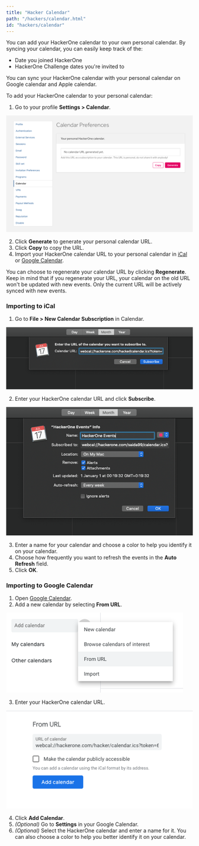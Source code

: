 ```yaml
---
title: "Hacker Calendar"
path: "/hackers/calendar.html"
id: "hackers/calendar"
---
```


You can add your HackerOne calendar to your own personal calendar. By syncing your calendar, you can easily keep track of the:
* Date you joined HackerOne
* HackerOne Challenge dates you're invited to

You can sync your HackerOne calendar with your personal calendar on Google calendar and Apple calendar.

To add your HackerOne calendar to your personal calendar:
1. Go to your profile **Settings > Calendar**.

![Calendar Preferences](./images/hacker-calendar-1.png)

2. Click **Generate** to generate your personal calendar URL.
3. Click **Copy** to copy the URL.
4. Import your HackerOne calendar URL to your personal calendar in [iCal](#iCal) or [Google Calendar](#Google).

You can choose to regenerate your calendar URL by clicking **Regenerate**. Keep in mind that if you regenerate your URL, your calendar on the old URL won't be updated with new events. Only the current URL will be actively synced with new events.  

<h3 id="iCal">Importing to iCal</h3>

1. Go to **File > New Calendar Subscription** in Calendar.

![iCal url input](./images/hacker-calendar-2.png)

2. Enter your HackerOne calendar URL and click **Subscribe**.

![iCal URL settings](./images/hacker-calendar-3.png)

3. Enter a name for your calendar and choose a color to help you identify it on your calendar.
4. Choose how frequently you want to refresh the events in the **Auto Refresh** field.
5. Click **OK**.

<h3 id="Google">Importing to Google Calendar</h3>

1. Open [Google Calendar](https://calendar.google.com/).
2. Add a new calendar by selecting **From URL**.

![google calendar add calendar](./images/hacker-calendar-4.png)

3. Enter your HackerOne calendar URL.

![google cal adding URL](./images/hacker-calendar-5.png)

4. Click **Add Calendar**.
5. *(Optional)* Go to **Settings** in your Google Calendar.
6. *(Optional)* Select the HackerOne calendar and enter a name for it. You can also choose a color to help you better identify it on your calendar.
